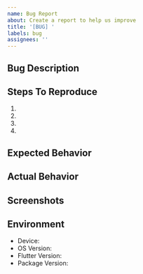 ```yaml
---
name: Bug Report
about: Create a report to help us improve
title: '[BUG] '
labels: bug
assignees: ''
---
```


## Bug Description
<!-- A clear and concise description of what the bug is -->

## Steps To Reproduce
1. 
2. 
3. 
4. 

## Expected Behavior
<!-- What you expected to happen -->

## Actual Behavior
<!-- What actually happened -->

## Screenshots
<!-- If applicable, add screenshots to help explain your problem -->

## Environment
- Device: <!-- e.g. iPhone 15 Pro -->
- OS Version: <!-- e.g. iOS 17.2 -->
- Flutter Version: <!-- e.g. 3.19.0 -->
- Package Version: <!-- e.g. native_ios_ui 0.0.3 -->
